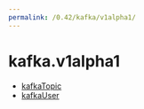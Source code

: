 ```yaml
---
permalink: /0.42/kafka/v1alpha1/
---
```


# kafka.v1alpha1



* [kafkaTopic](kafkaTopic.md)
* [kafkaUser](kafkaUser.md)